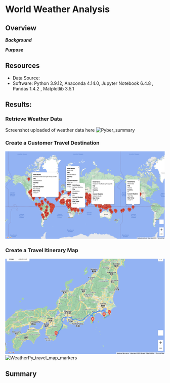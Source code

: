 # World Weather Analysis

## Overview

***Background***

 

***Purpose***



## Resources 
- Data Source: 
- Software: Python 3.9.12, Anaconda 4.14.0, Jupyter Notebook 6.4.8 , Pandas 1.4.2 , Matplotlib 3.5.1


## Results: 


### Retrieve Weather Data 
Screenshot uploaded of weather data here 
![Pyber_summary](analysis/Pyber_summary.png)



### Create a Customer Travel Destination 
![WeatherPy_vacation_map](Vacation_Search/WeatherPy_vacation_map.png)

### Create a Travel Itinerary Map 
![Weather_travel_map](Vacation_Itinerary/Weather_travel_map.png)
![WeatherPy_travel_map_markers](Vacation_Itinerary/WeatherPy_travel_map_markers.png)


## Summary


